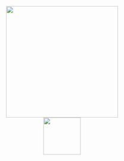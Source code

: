 <div align="center"> 
  <img src="https://media.giphy.com/media/xT0Gqn9yuw8hnPGn5K/giphy.gif" width="300" height="300"/>
</div>

<div id="header" align="center">
<img src="https://media.giphy.com/media/3otPoyaa7TQ7lQqhpu/giphy.gif" width="100"/></div>
